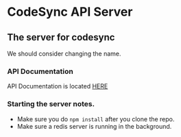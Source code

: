
# CodeSync API Server
## The server for codesync
We should consider changing the name.

### API Documentation
API Documentation is located [HERE](./API.md)

### Starting the server notes.
 - Make sure you do `npm install` after you clone the repo.
 - Make sure a redis server is running in the background.













